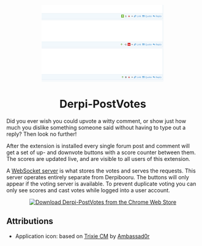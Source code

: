 <p align="center"><img src="https://raw.githubusercontent.com/SeinopSys/Derpi-PostVotes/master/screenshots/default.png" alt="Derpi-PostVotes Screenshot" height="200"></p>
<h1 align="center">Derpi-PostVotes</h1>

Did you ever wish you could upvote a witty comment, or show just how much you dislike something someone said without having to type out a reply? Then look no further!

After the extension is installed every single forum post and comment will get a set of up- and downvote buttons with a score counter between them. The scores are updated live, and are visible to all users of this extension.

A [WebSocket server](https://github.com/SeinopSys/Derpi-PostVotes-Backend) is what stores the votes and serves the requests. This server operates entirely separate from Derpibooru. The buttons will only appear if the voting server is available. To prevent duplicate voting you can only see scores and cast votes while logged into a user account.

<p align="center"><a href="https://chrome.google.com/webstore/detail/derpi-postvotes/fjeefdedbeblpcpoooggmljedonleiep"><img src="https://developer.chrome.com/webstore/images/ChromeWebStore_BadgeWBorder_v2_340x96.png" height="60" alt="Download Derpi-PostVotes from the Chrome Web Store"></a></p>

## Attributions

 - Application icon: based on [Trixie CM](https://ambassad0r.deviantart.com/art/Trixie-CM-564230189) by [Ambassad0r](https://ambassad0r.deviantart.com/)

